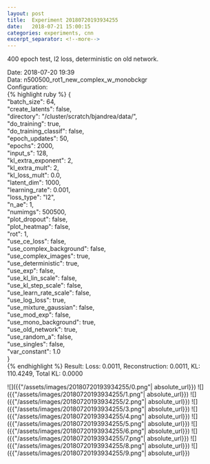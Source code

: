 ```yaml
---
layout: post
title:  Experiment 20180720193934255
date:   2018-07-21 15:00:15
categories: experiments, cnn
excerpt_separator: <!--more-->
---
```

400 epoch test, l2 loss, deterministic on old network.  

 <!--more-->
Date: 2018-07-20 19:39  
Data: n500500_rot1_new_complex_w_monobckgr  
Configuration:   
{% highlight ruby %}
{  
    "batch_size": 64,   
    "create_latents": false,   
    "directory": "/cluster/scratch/bjandrea/data/",   
    "do_training": true,   
    "do_training_classif": false,   
    "epoch_updates": 50,   
    "epochs": 2000,   
    "input_s": 128,   
    "kl_extra_exponent": 2,   
    "kl_extra_mult": 2,   
    "kl_loss_mult": 0.0,   
    "latent_dim": 1000,   
    "learning_rate": 0.001,   
    "loss_type": "l2",   
    "n_ae": 1,   
    "numimgs": 500500,   
    "plot_dropout": false,   
    "plot_heatmap": false,   
    "rot": 1,   
    "use_ce_loss": false,   
    "use_complex_background": false,   
    "use_complex_images": true,   
    "use_deterministic": true,   
    "use_exp": false,   
    "use_kl_lin_scale": false,   
    "use_kl_step_scale": false,   
    "use_learn_rate_scale": false,   
    "use_log_loss": true,   
    "use_mixture_gaussian": false,   
    "use_mod_exp": false,   
    "use_mono_background": true,   
    "use_old_network": true,   
    "use_random_a": false,   
    "use_singles": false,   
    "var_constant": 1.0  
}  
{% endhighlight %}
Result: Loss: 0.0011, Reconstruction: 0.0011, KL: 110.4249, Total KL: 0.0000  

![]({{"/assets/images/20180720193934255/0.png"| absolute_url}})
![]({{"/assets/images/20180720193934255/1.png"| absolute_url}})
![]({{"/assets/images/20180720193934255/2.png"| absolute_url}})
![]({{"/assets/images/20180720193934255/3.png"| absolute_url}})
![]({{"/assets/images/20180720193934255/4.png"| absolute_url}})
![]({{"/assets/images/20180720193934255/5.png"| absolute_url}})
![]({{"/assets/images/20180720193934255/6.png"| absolute_url}})
![]({{"/assets/images/20180720193934255/7.png"| absolute_url}})
![]({{"/assets/images/20180720193934255/8.png"| absolute_url}})
![]({{"/assets/images/20180720193934255/9.png"| absolute_url}})
